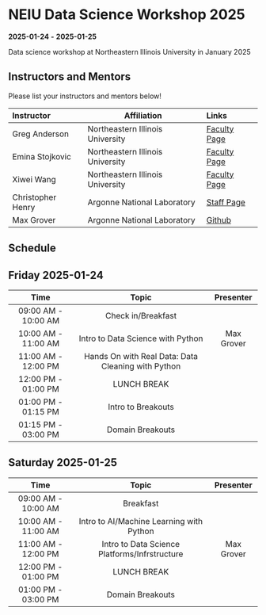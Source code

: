 # NEIU Data Science Workshop 2025

**2025-01-24**  **-** **2025-01-25** 


Data science workshop at Northeastern Illinois University in January 2025


## Instructors and Mentors

Please list your instructors and mentors below!

| Instructor | Affiliation | Links |
| :------- | ------- |:------- |
| Greg Anderson | Northeastern Illinois University | [Faculty Page](https://www.neiu.edu/faculty/gregory-w-anderson) |
| Emina Stojkovic | Northeastern Illinois University | [Faculty Page](https://www.neiu.edu/faculty/emina-stojkovic) |
| Xiwei Wang | Northeastern Illinois University | [Faculty Page](https://www.neiu.edu/faculty/xiwei-wang) |
| Christopher Henry | Argonne National Laboratory | [Staff Page](https://www.anl.gov/profile/christopher-s-henry) |
| Max Grover | Argonne National Laboratory | [Github](https://github.com/mgrover1) |


## Schedule

## Friday 2025-01-24

| Time                | Topic                                                    | Presenter        |
| :---:               |    :----:                                                |    :---:         |
| 09:00 AM - 10:00 AM | Check in/Breakfast                                       |                  |
| 10:00 AM - 11:00 AM | Intro to Data Science with Python                        |   Max Grover               |
| 11:00 AM - 12:00 PM | Hands On with Real Data: Data Cleaning with Python       |                  |
| 12:00 PM - 01:00 PM | LUNCH BREAK                                              |                  |
| 01:00 PM - 01:15 PM | Intro to Breakouts                                       |                  |
| 01:15 PM - 03:00 PM | Domain Breakouts                                         |                  |

## Saturday 2025-01-25

| Time                | Topic                                                    | Presenter        |
| :---:               |    :----:                                                |    :---:         |
| 09:00 AM - 10:00 AM | Breakfast                                                |                  |
| 10:00 AM - 11:00 AM | Intro to AI/Machine Learning with Python                 |                  |
| 11:00 AM - 12:00 PM | Intro to Data Science Platforms/Infrstructure            |  Max Grover      |
| 12:00 PM - 01:00 PM | LUNCH BREAK                                              |                  |
| 01:00 PM - 03:00 PM | Domain Breakouts                                         |                  |


